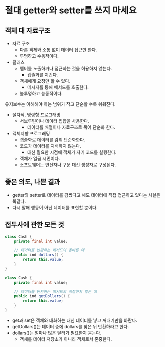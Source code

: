 # 절대 getter와 setter를 쓰지 마세요

## 객체 대 자료구조

- 자료 구조
    - 다른 객체와 소통 없이 데이터 접근만 한다.
    - 투명하고 수동적이다.
- 클래스
    - 멤버를 노출하거나 접근하는 것을 허용하지 않는다.
        - 캡슐화를 지킨다.
    - 객체에게 요청만 할 수 있다.
        - 메시지를 통해 메서드를 호출한다.
    - 불투명하고 능동적이다.

유지보수는 이해해야 하는 범위가 작고 단순할 수록 쉬워진다.

- 절차적, 명령형 프로그래밍
    - 서브루틴이나 데이터 집합을 사용한다.
        - 데이터를 배열이나 자료구조로 묶어 단순화 한다.
- 객체지향 프로그래밍
    - 캡슐화로 데이터를 감춰 단순화한다.
    - 코드가 데이터를 지배하지 않는다.
        - 대신 필요한 시점에 객체가 자기 코드를 실행한다.
    - 객체가 일급 시민이다.
    - 소프트웨어는 연산자나 구문 대신 생성자로 구성된다.

## 좋은 의도, 나쁜 결과

- getter와 setter로 데이터를 감쌌다고 해도 데이터에 직접 접근하고 있다는 사실은 똑같다.
- 다시 말해 행동이 아닌 데이터를 표현할 뿐이다.

## 접두사에 관한 모든 것

```java
class Cash {
    private final int value;

    // 데이터를 반환하는 메서드의 올바른 예
    public ind dollars() {
        return this.value;
    }
}

class Cash {
    private final int value;

    // 데이터를 반환하는 메서드의 적절하지 않은 예
    public ind getDollars() {
        return this.value;
    }
}
```

- get과 set은 객체와 대화하는 대신 데이터를 넣고 꺼내기만을 바란다.
- getDollars()는 데이터 중에 dollars를 찾은 뒤 반환하라고 한다.
- dollars()는 얼마나 많은 달러가 필요한지 묻는다.
    - 객체를 데이터 저장소가 아니라 객체로서 존중한다.